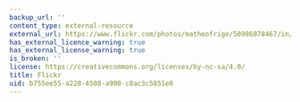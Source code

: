 ```yaml
---
backup_url: ''
content_type: external-resource
external_url: https://www.flickr.com/photos/matheofrigo/50986078467/in/photolist-HUK8fw-2oEaGsB-JViccw-2kFsYNp-adqeWH-adt5db-adt5u5-adt59o-adqf4a-adqeSX-adqf8B-TQCxSS
has_external_licence_warning: true
has_external_license_warning: true
is_broken: ''
license: https://creativecommons.org/licenses/by-nc-sa/4.0/
title: Flickr
uid: b755ee55-a228-4508-a900-c8ac3c5851e8
---
```


